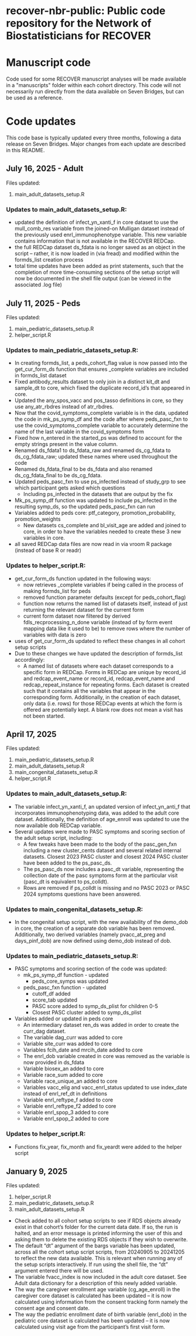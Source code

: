 # recover-nbr-public: Public code repository for the Network of Biostatisticians for RECOVER

# Manuscript code
Code used for some RECOVER manuscript analyses will be made available in a "manuscripts" folder within each cohort directory. This code will not necessarily run directly from the data available on Seven Bridges, but can be used as a reference.

# Code updates 
This code base is typically updated every three months, following a data release on Seven Bridges. Major changes from each update are described in this README.

## July 16, 2025 - Adult
Files updated:
1. main_adult_datasets_setup.R

### Updates to main_adult_datasets_setup.R:
* updated the definition of infect_yn_xanti_f in core dataset to use the mull_comb_res variable from the joined-on Mulligan dataset instead of the previously used enrl_immunophenotype variable. This new variable contains information that is not available in the RECOVER REDCap.
* the full REDCap dataset ds_fdata is no longer saved as an object in the script – rather, it is now loaded in (via fread) and modified within the formds_list creation process 
* total time updates have been added as print statements, such that the completion of more time-consuming sections of the setup script will now be documented in the shell file output (can be viewed in the associated .log file)


## July 11, 2025 - Peds
Files updated:
1. main_pediatric_datasets_setup.R
2. helper_script.R

### Updates to main_pediatric_datasets_setup.R: 
* In creating formds_list, a peds_cohort_flag value is now passed into the get_cur_form_ds function that ensures _complete variables are included in formds_list dataset
* Fixed antibody_results dataset to only join in a distinct kit_dt and sample_dt to core, which fixed the duplicate record_id’s that appeared in core. 
* Updated the any_spos_vacc and pos_tasso definitions in core, so they use any_atr_rbdres instead of atr_rbdres. 
* Now that the covid_symptoms_complete variable is in the data, updated the code in mk_ps_symp_df and the code after where peds_pasc_fxn to use the covid_symptoms_complete variable to accurately determine the name of the last variable in the covid_symptoms form
* Fixed how n_entered in the started_ps was defined to account for the empty strings present in the value column.  
* Renamed ds_fdata1 to ds_fdata_raw and renamed ds_cg_fdata to ds_cg_fdata_raw; updated these names where used throughout the code
* Renamed ds_fdata_final to be ds_fdata and also renamed ds_cg_fdata_final to be ds_cg_fdata.  
* Updated peds_pasc_fxn to use ps_infected instead of study_grp to see which participant gets asked which questions 
   * Including ps_infected in the datasets that are output by the fix
* Mk_ps_symp_df function was updated to include ps_infected in the resulting symp_ds, so the updated peds_pasc_fxn can run
* Variables added to peds core: ptf_category, promotion_probability, promotion_weights
   * New datasets cs_complete and bl_visit_age are added and joined to core, in order to have the variables needed to create these 3 new variables in core. 
* all saved REDCap data files are now read in via vroom R package (instead of base R or readr)

### Updates to helper_script.R:
* get_cur_form_ds function updated in the following ways:
   * now retrieves _complete variables if being called in the process of making formds_list for peds 
   * removed function parameter defaults (except for peds_cohort_flag) 
   * function now returns the named list of datasets itself, instead of just returning the relevant dataset for the current form
   * current form dataset now filtered by derived fdls_recprocessing_n_done variable (instead of by form event mapping data like it used to be) to remove rows where the number of variables with data is zero
* uses of get_cur_form_ds updated to reflect these changes in all cohort setup scripts 
* Due to these changes we have updated the description of formds_list accordingly: 
   * A named list of datasets where each dataset corresponds to a specific form in REDCap.  Forms in REDCap are unique by record_id and redcap_event_name or record_id, redcap_event_name and redcap_repeat_instance for repeating forms. Each dataset is created such that it contains all the variables that appear in the corresponding form. Additionally, in the creation of each dataset, only data (i.e. rows) for those REDCap events at which the form is offered are potentially kept. A blank row does not mean a visit has not been started. 


## April 17, 2025

Files updated:
1. main_pediatric_datasets_setup.R
2. main_adult_datasets_setup.R
3. main_congenital_datasets_setup.R
4. helper_script.R

### Updates to main_adult_datasets_setup.R:
* The variable infect_yn_xanti_f, an updated version of infect_yn_anti_f that incorporates immunophenotyping data, was added to the adult core dataset. Additionally, the definition of age_enroll was updated to use the now available dob REDCap variable.  
* Several updates were made to PASC symptoms and scoring section of the adult setup script, including: 
    * A few tweaks have been made to the body of the pasc_gen_fxn including a new cluster_cents dataset and several related internal datasets. Closest 2023 PASC cluster and closest 2024 PASC cluster have been added to the ps_pasc_ds.
    * The ps_pasc_ds now includes a pasc_dt variable, representing the collection date of the pasc symptoms form at the particular visit (pasc_dt is equivalent to ps_colldt). 
    * Rows are removed if ps_colldt is missing and no PASC 2023 or PASC 2024 symptoms questions have been answered.

### Updates to main_congenital_datasets_setup.R:
* In the congenital setup script, with the new availability of the demo_dob in core, the creation of a separate dob variable has been removed. Additionally, two derived variables (namely pvacc_at_preg and days_pinf_dob) are now defined using demo_dob instead of dob. 

### Updates to main_pediatric_datasets_setup.R: 
* PASC symptoms and scoring section of the code was updated:
    * mk_ps_symp_df function - updated
        * peds_core_symps was updated 
    * peds_pasc_fxn function - updated
        * cutoff_df added
        * score_tab updated 
        * PASC score added to symp_ds_plist for children 0-5
        * Closest PASC cluster added to symp_ds_plist
* Variables added or updated in peds core
    * An intermediary dataset ren_ds was added in order to create the curr_dag dataset.   
    * The variable dag_curr was added to core
    * Variable site_curr was added to core
    * Variables fcih_date and mrcih_date added to core
    * The enrl_dob variable created in core was removed as the variable is now provided in ds_fdata 
    * Variable biosex_an added to core
    * Variable race_sum added to core
    * Variable race_unique_an added to core
    * Variables vacc_elig and vacc_enrl_status updated to use index_date instead of enrl_ref_dt in definitions
    * Variable enrl_reftype_f added to core
    * Variable enrl_reftype_f2 added to core
    * Variable enrl_spop_3 added to core
    * Variable enrl_spop_2 added to core
### Updates to helper_script.R:
* Functions fix_year, fix_month and fix_yeardt were added to the helper script

## January 9, 2025

Files updated:
1. helper_script.R
2. main_pediatric_datasets_setup.R
3. main_adult_datasets_setup.R

* Check added to all cohort setup scripts to see if RDS objects already exist in that cohort’s folder for the current data date. If so, the run is halted, and an error message is printed informing the user of this and asking them to delete the existing RDS objects if they wish to overwrite. 
* The default “dt” argument of the bargs variable has been updated, across all the cohort setup script scripts, from 20240905 to 20241205 to reflect the new data available. This is relevant when running any of the setup scripts interactively. If run using the shell file, the “dt” argument entered there will be used.
* The variable fvacc_index is now included in the adult core dataset. See Adult data dictionary for a description of this newly added variable. 
* The way the caregiver enrollment age variable (cg_age_enroll) in the caregiver core dataset is calculated has been updated – it is now calculated using information from the consent tracking form namely the consent age and consent date. 
* The way the pediatric enrollment date of birth variable (enrl_dob) in the pediatric core dataset is calculated has been updated – it is now calculated using visit age from the participant’s first visit form.  
